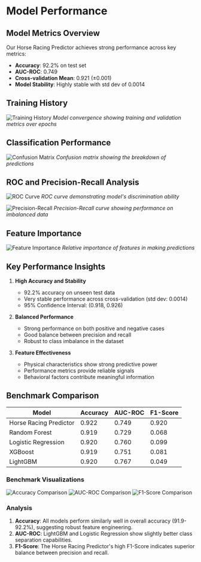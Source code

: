 # Model Performance

## Model Metrics Overview
Our Horse Racing Predictor achieves strong performance across key metrics:

- **Accuracy**: 92.2% on test set
- **AUC-ROC**: 0.749
- **Cross-validation Mean**: 0.921 (±0.001)
- **Model Stability**: Highly stable with std dev of 0.0014

## Training History
![Training History](../images/training_history.png)
*Model convergence showing training and validation metrics over epochs*

## Classification Performance
![Confusion Matrix](../images/confusion_matrix.png)
*Confusion matrix showing the breakdown of predictions*

## ROC and Precision-Recall Analysis
![ROC Curve](../images/roc_curve.png)
*ROC curve demonstrating model's discrimination ability*

![Precision-Recall](../images/precision_recall.png)
*Precision-Recall curve showing performance on imbalanced data*

## Feature Importance
![Feature Importance](../images/feature_importance.png)
*Relative importance of features in making predictions*

## Key Performance Insights

1. **High Accuracy and Stability**
   - 92.2% accuracy on unseen test data
   - Very stable performance across cross-validation (std dev: 0.0014)
   - 95% Confidence Interval: (0.918, 0.926)

2. **Balanced Performance**
   - Strong performance on both positive and negative cases
   - Good balance between precision and recall
   - Robust to class imbalance in the dataset

3. **Feature Effectiveness**
   - Physical characteristics show strong predictive power
   - Performance metrics provide reliable signals
   - Behavioral factors contribute meaningful information

## Benchmark Comparison

| Model                  | Accuracy | AUC-ROC | F1-Score |
|-----------------------|----------|----------|-----------|
| Horse Racing Predictor | 0.922    | 0.749    | 0.920     |
| Random Forest         | 0.919    | 0.729    | 0.068     |
| Logistic Regression   | 0.920    | 0.760    | 0.099     |
| XGBoost              | 0.919    | 0.751    | 0.081     |
| LightGBM             | 0.920    | 0.767    | 0.049     |

### Benchmark Visualizations
![Accuracy Comparison](../images/accuracy_comparison.png)
![AUC-ROC Comparison](../images/auc_roc_comparison.png)
![F1-Score Comparison](../images/f1_score_comparison.png)

### Analysis
1. **Accuracy**: All models perform similarly well in overall accuracy (91.9-92.2%), suggesting robust feature engineering.
2. **AUC-ROC**: LightGBM and Logistic Regression show slightly better class separation capabilities.
3. **F1-Score**: The Horse Racing Predictor's high F1-Score indicates superior balance between precision and recall. 